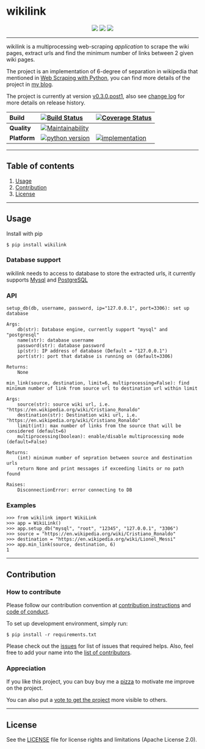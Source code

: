 # **wikilink**

<p align="center">
	<a href="https://pypi.org/project/wikilink/"><img src="https://img.shields.io/pypi/v/wikilink.svg"></a>
	<a href="https://pepy.tech/project/wikilink"><img src="https://pepy.tech/badge/wikilink"></a>
	<a href="https://saythanks.io/to/vutransingapore"><img src="https://img.shields.io/badge/Say%20Thanks-!-1EAEDB.svg"></a>
</p>

---
wikilink is a multiprocessing web-scraping *application* to scrape the wiki pages, extract urls and find the minimum number of links between 2 given wiki pages.

The project is an implementation of 6-degree of separation in wikipedia that mentioned in [Web Scraping with Python](https://www.amazon.com/Web-Scraping-Python-Collecting-Modern/dp/1491985577/ref=pd_sbs_14_1/142-3292117-4986818?_encoding=UTF8&pd_rd_i=1491985577&pd_rd_r=49ea33a0-0484-4844-bab3-9685cf433745&pd_rd_w=2Pza3&pd_rd_wg=GQY3c&pf_rd_p=e20a7044-dca9-4b2c-8da8-05b176efe6fb&pf_rd_r=J1KTRH8PTY7EMB7XYY7B&psc=1&refRID=J1KTRH8PTY7EMB7XYY7B), you can find more details of the project in [my blog](https://distributedsystemsblog.com/posts/shortest-path-problem-unweighted-graph/).

The project is currently at version [v0.3.0.post1](https://github.com/tranlyvu/wiki-link/releases), also see [change log](https://github.com/tranlyvu/wiki-link/blob/master/CHANGELOG.md) for more details on release history. 


| Build | [![Build Status][3]][4] | [![Coverage Status][5]][6] | 
| :--- | :--- | :---  |
| **Quality** | [![Maintainability][13]][14] | |
| **Platform** | [![python version](https://img.shields.io/pypi/pyversions/wikilink.svg)](https://pypi.org/project/wikilink/)| [![implementation](https://img.shields.io/pypi/implementation/wikilink.svg)](https://pypi.org/project/wikilink/) |

[3]: https://travis-ci.org/tranlyvu/wiki-link.svg?branch=master
[4]: https://travis-ci.org/tranlyvu/wiki-link 
[5]: https://coveralls.io/repos/github/tranlyvu/wiki-link/badge.svg
[6]: https://coveralls.io/github/tranlyvu/wiki-link
[13]: https://api.codeclimate.com/v1/badges/8679cde6756683bd787d/maintainability
[14]: https://codeclimate.com/github/tranlyvu/wiki-link/maintainability

---
Table of contents
---

1. [Usage](#Usage)
2. [Contribution](#Contribution) 
3. [License](#License)

---
Usage
---

Install with pip

```
$ pip install wikilink
```

### Database support

wikilink needs to access to database to store the extracted urls, it currently supports [Mysql](https://www.mysql.com/downloads/) and [PostgreSQL](https://www.postgresql.org/)

### API

```
setup_db(db, username, password, ip="127.0.0.1", port=3306): set up database

Args:
	db(str): Database engine, currently support "mysql" and "postgresql"
	name(str): database username
	password(str): database password
	ip(str): IP address of database (Default = "127.0.0.1")
	port(str): port that databse is running on (default=3306)

Returns:
	None
```

```
min_link(source, destination, limit=6, multiprocessing=False): find minimum number of link from source url to destination url within limit 

Args:
	source(str): source wiki url, i.e. "https://en.wikipedia.org/wiki/Cristiano_Ronaldo"
	destination(str): Destination wiki url, i.e. "https://en.wikipedia.org/wiki/Cristiano_Ronaldo"
	limit(int): max number of links from the source that will be considered (default=6)
	multiprocessing(boolean): enable/disable multiprocessing mode (default=False)

Returns:
	(int) minimum number of sepration between source and destination urls
	return None and print messages if exceeding limits or no path found

Raises:
	DisconnectionError: error connecting to DB
```

### Examples

```
>>> from wikilink import WikiLink
>>> app = WikiLink()
>>> app.setup_db("mysql", "root", "12345", "127.0.0.1", "3306")
>>> source = "https://en.wikipedia.org/wiki/Cristiano_Ronaldo"
>>> destination = "https://en.wikipedia.org/wiki/Lionel_Messi"
>>> app.min_link(source, destination, 6)
1
```

---
Contribution
---

### How to contribute

Please follow our contribution convention at [contribution instructions](https://github.com/tranlyvu/wiki-link/blob/master/CONTRIBUTING.md) and [code of conduct](https://github.com/tranlyvu/wiki-link/blob/master/CODE-OF-CONDUCT.md).

To set up development environment, simply run:

```
$ pip install -r requirements.txt
```

Please check out the [issues](https://github.com/tranlyvu/wiki-link/issues) for list of issues that required helps. Also, feel free to add your name into the [list of contributors](https://github.com/tranlyvu/wiki-link/blob/master/CONTRIBUTORS.md). 

### Appreciation

If you like this project, you can buy buy me a [pizza](https://www.buymeacoffee.com/tranlv) to motivate me improve on the project.

You can also put a [vote to get the project](https://github.com/vinta/awesome-python/pull/2105) more visible to others.

---
License
---

See the [LICENSE](https://github.com/tranlyvu/wiki-link/blob/master/LICENSE) file for license rights and limitations (Apache License 2.0).

